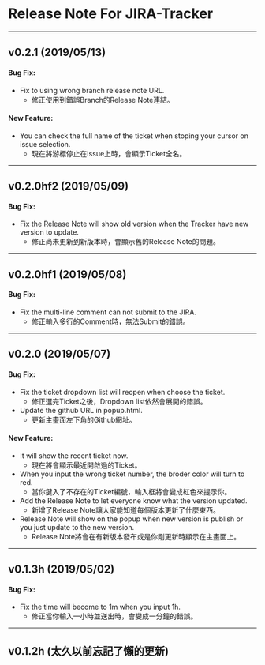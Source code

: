 # Release Note For JIRA-Tracker
------------
## v0.2.1 (2019/05/13)

#### Bug Fix:

- Fix to using wrong branch release note URL.
	* 修正使用到錯誤Branch的Release Note連結。

#### New Feature:

- You can check the full name of the ticket when stoping your cursor on issue selection.
	* 現在將游標停止在Issue上時，會顯示Ticket全名。

------------
## v0.2.0hf2 (2019/05/09)

#### Bug Fix:

- Fix the Release Note will show old version when the Tracker have new version to update.
	* 修正尚未更新到新版本時，會顯示舊的Release Note的問題。

------------
## v0.2.0hf1 (2019/05/08)

#### Bug Fix:

- Fix the multi-line comment can not submit to the JIRA.
	* 修正輸入多行的Comment時，無法Submit的錯誤。

------------
## v0.2.0 (2019/05/07)

#### Bug Fix:

- Fix the ticket dropdown list will reopen when choose the ticket.
	* 修正選完Ticket之後，Dropdown list依然會展開的錯誤。
- Update the github URL in popup.html.
	* 更新主畫面左下角的Github網址。

#### New Feature:

- It will show the recent ticket now.
	* 現在將會顯示最近開啟過的Ticket。
- When you input the wrong ticket number, the broder color will turn to red.
	* 當你鍵入了不存在的Ticket編號，輸入框將會變成紅色來提示你。
- Add the Release Note to let everyone know what the version updated.
	* 新增了Release Note讓大家能知道每個版本更新了什麼東西。
- Release Note will show on the popup when new version is publish or you just update to the new version.
	* Release Note將會在有新版本發布或是你剛更新時顯示在主畫面上。

------------
## v0.1.3h (2019/05/02)

#### Bug Fix:

- Fix the time will become to 1m when you input 1h.
	* 修正當你輸入一小時並送出時，會變成一分鐘的錯誤。

------------
## v0.1.2h (太久以前忘記了懶的更新)